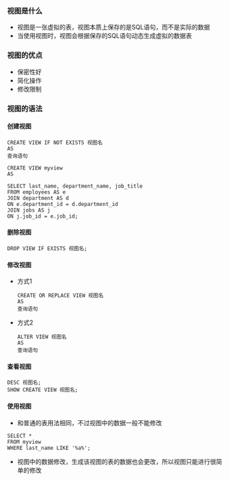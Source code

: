 ### 视图是什么

* 视图是一张虚拟的表，视图本质上保存的是SQL语句，而不是实际的数据
* 当使用视图时，视图会根据保存的SQL语句动态生成虚拟的数据表

### 视图的优点

* 保密性好
* 简化操作
* 修改限制

### 视图的语法

#### 创建视图

```mysql
CREATE VIEW IF NOT EXISTS 视图名
AS
查询语句
```

```mysql
CREATE VIEW myview
AS

SELECT last_name, department_name, job_title
FROM employees AS e
JOIN department AS d
ON e.department_id = d.department_id
JOIN jobs AS j
ON j.job_id = e.job_id;
```

#### 删除视图

```mysql
DROP VIEW IF EXISTS 视图名;
```

#### 修改视图

* 方式1

  ```mysql
  CREATE OR REPLACE VIEW 视图名
  AS
  查询语句
  ```

* 方式2

  ```mysql
  ALTER VIEW 视图名
  AS
  查询语句
  ```

#### 查看视图

```mysql
DESC 视图名;
SHOW CREATE VIEW 视图名;
```

#### 使用视图

- 和普通的表用法相同，不过视图中的数据一般不能修改

```mysql
SELECT *
FROM myview
WHERE last_name LIKE '%a%';
```

- 视图中的数据修改，生成该视图的表的数据也会更改，所以视图只能进行很简单的修改
